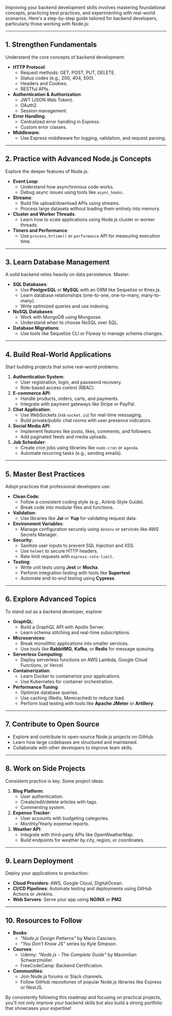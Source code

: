 Improving your backend development skills involves mastering foundational concepts, practicing best practices, and experimenting with real-world scenarios. Here's a step-by-step guide tailored for backend developers, particularly those working with Node.js:

---

## 1. **Strengthen Fundamentals**

Understand the core concepts of backend development:

-   **HTTP Protocol**:
    -   Request methods: GET, POST, PUT, DELETE.
    -   Status codes (e.g., 200, 404, 500).
    -   Headers and Cookies.
    -   RESTful APIs.
-   **Authentication & Authorization**:
    -   JWT (JSON Web Token).
    -   OAuth2.
    -   Session management.
-   **Error Handling**:
    -   Centralized error handling in Express.
    -   Custom error classes.
-   **Middleware**:
    -   Use Express middleware for logging, validation, and request parsing.

---

## 2. **Practice with Advanced Node.js Concepts**

Explore the deeper features of Node.js:

-   **Event Loop**:
    -   Understand how asynchronous code works.
    -   Debug async issues using tools like `async_hooks`.
-   **Streams**:
    -   Build file upload/download APIs using streams.
    -   Process large datasets without loading them entirely into memory.
-   **Cluster and Worker Threads**:
    -   Learn how to scale applications using Node.js cluster or worker threads.
-   **Timers and Performance**:
    -   Use `process.hrtime()` or `performance` API for measuring execution time.

---

## 3. **Learn Database Management**

A solid backend relies heavily on data persistence. Master:

-   **SQL Databases**:
    -   Use **PostgreSQL** or **MySQL** with an ORM like Sequelize or Knex.js.
    -   Learn database relationships (one-to-one, one-to-many, many-to-many).
    -   Write optimized queries and use indexing.
-   **NoSQL Databases**:
    -   Work with MongoDB using Mongoose.
    -   Understand when to choose NoSQL over SQL.
-   **Database Migrations**:
    -   Use tools like Sequelize CLI or Flyway to manage schema changes.

---

## 4. **Build Real-World Applications**

Start building projects that solve real-world problems:

1. **Authentication System**:
    - User registration, login, and password recovery.
    - Role-based access control (RBAC).
2. **E-commerce API**:
    - Handle products, orders, carts, and payments.
    - Integrate with payment gateways like Stripe or PayPal.
3. **Chat Application**:
    - Use WebSockets (via `socket.io`) for real-time messaging.
    - Build private/public chat rooms with user presence indicators.
4. **Social Media API**:
    - Implement features like posts, likes, comments, and followers.
    - Add paginated feeds and media uploads.
5. **Job Scheduler**:
    - Create cron jobs using libraries like `node-cron` or `agenda`.
    - Automate recurring tasks (e.g., sending emails).

---

## 5. **Master Best Practices**

Adopt practices that professional developers use:

-   **Clean Code**:
    -   Follow a consistent coding style (e.g., Airbnb Style Guide).
    -   Break code into modular files and functions.
-   **Validation**:
    -   Use libraries like **Joi** or **Yup** for validating request data.
-   **Environment Variables**:
    -   Manage configuration securely using `dotenv` or services like AWS Secrets Manager.
-   **Security**:
    -   Sanitize user inputs to prevent SQL Injection and XSS.
    -   Use `helmet` to secure HTTP headers.
    -   Rate limit requests with `express-rate-limit`.
-   **Testing**:
    -   Write unit tests using **Jest** or **Mocha**.
    -   Perform integration testing with tools like **Supertest**.
    -   Automate end-to-end testing using **Cypress**.

---

## 6. **Explore Advanced Topics**

To stand out as a backend developer, explore:

-   **GraphQL**:
    -   Build a GraphQL API with Apollo Server.
    -   Learn schema stitching and real-time subscriptions.
-   **Microservices**:
    -   Break monolithic applications into smaller services.
    -   Use tools like **RabbitMQ**, **Kafka**, or **Redis** for message queuing.
-   **Serverless Computing**:
    -   Deploy serverless functions on AWS Lambda, Google Cloud Functions, or Vercel.
-   **Containerization**:
    -   Learn Docker to containerize your applications.
    -   Use Kubernetes for container orchestration.
-   **Performance Tuning**:
    -   Optimize database queries.
    -   Use caching (Redis, Memcached) to reduce load.
    -   Perform load testing with tools like **Apache JMeter** or **Artillery**.

---

## 7. **Contribute to Open Source**

-   Explore and contribute to open-source Node.js projects on GitHub.
-   Learn how large codebases are structured and maintained.
-   Collaborate with other developers to improve team skills.

---

## 8. **Work on Side Projects**

Consistent practice is key. Some project ideas:

1. **Blog Platform**:
    - User authentication.
    - Create/edit/delete articles with tags.
    - Commenting system.
2. **Expense Tracker**:
    - User accounts with budgeting categories.
    - Monthly/Yearly expense reports.
3. **Weather API**:
    - Integrate with third-party APIs like OpenWeatherMap.
    - Build endpoints for weather by city, region, or coordinates.

---

## 9. **Learn Deployment**

Deploy your applications to production:

-   **Cloud Providers**: AWS, Google Cloud, DigitalOcean.
-   **CI/CD Pipelines**: Automate testing and deployments using GitHub Actions or Jenkins.
-   **Web Servers**: Serve your app using **NGINX** or **PM2**.

---

## 10. **Resources to Follow**

-   **Books**:
    -   _"Node.js Design Patterns"_ by Mario Casciaro.
    -   _"You Don’t Know JS"_ series by Kyle Simpson.
-   **Courses**:
    -   Udemy: _"Node.js - The Complete Guide"_ by Maximilian Schwarzmüller.
    -   FreeCodeCamp: Backend Certification.
-   **Communities**:
    -   Join Node.js forums or Slack channels.
    -   Follow GitHub repositories of popular Node.js libraries like Express or NestJS.

By consistently following this roadmap and focusing on practical projects, you'll not only improve your backend skills but also build a strong portfolio that showcases your expertise!
